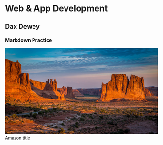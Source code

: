 # Web & App Development
## Dax Dewey
### Markdown Practice

![alt text](new_mexico.jpg)
[Amazon](https://www.amazon.com)
[title](https://www.https://www.youtube.com/watch?v=kqtD5dpn9C8.com)
